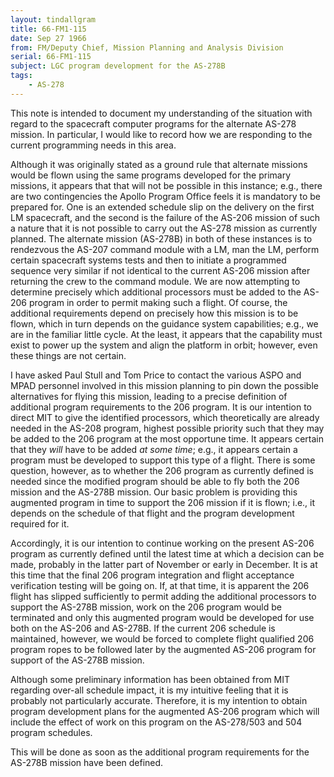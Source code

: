 ```yaml
---
layout: tindallgram
title: 66-FM1-115
date: Sep 27 1966
from: FM/Deputy Chief, Mission Planning and Analysis Division
serial: 66-FM1-115
subject: LGC program development for the AS-278B
tags:
    - AS-278
---
```


This note is intended to document my understanding of the situation with
regard to the spacecraft computer programs for the alternate AS-278
mission. In particular, I would like to record how we are responding to
the current programming needs in this area.

Although it was originally stated as a ground rule that alternate missions
would be flown using the same programs developed for the primary missions,
it appears that that will not be possible in this instance; e.g., there
are two contingencies the Apollo Program Office feels it is mandatory to
be prepared for. One is an extended schedule slip on the delivery on the
first LM spacecraft, and the second is the failure of the AS-206 mission
of such a nature that it is not possible to carry out the AS-278 mission
as currently planned. The alternate mission (AS-278B) in both of these
instances is to rendezvous the AS-207 command module with a LM, man the
LM, perform certain spacecraft systems tests and then to initiate a
programmed sequence very similar if not identical to the current AS-206
mission after returning the crew to the command module. We are now
attempting to determine precisely which additional processors must be
added to the AS-206 program in order to permit making such a flight. Of
course, the additional requirements depend on precisely how this mission
is to be flown, which in turn depends on the guidance system capabilities;
e.g., we are in the familiar little cycle. At the least, it appears that
the capability must exist to power up the system and align the platform
in orbit; however, even these things are not certain.

I have asked Paul Stull and Tom Price to contact the various ASPO and
MPAD personnel involved in this mission planning to pin down the possible
alternatives for flying this mission, leading to a precise definition of
additional program requirements to the 206 program. It is our intention
to direct MIT to give the identified processors, which theoretically are
already needed in the AS-208 program, highest possible priority such that
they may be added to the 206 program at the most opportune time. It
appears certain that they _will_ have to be added _at some time_; e.g., it
appears certain a program must be developed to support this type of a
flight. There is some question, however, as to whether the 206 program
as currently defined is needed since the modified program should be able
to fly both the 206 mission and the AS-278B mission. Our basic problem
is providing this augmented program in time to support the 206 mission if
it is flown; i.e., it depends on the schedule of that flight and the
program development required for it.

Accordingly, it is our intention to continue working on the present
AS-206 program as currently defined until the latest time at which a
decision can be made, probably in the latter part of November or early
in December. It is at this time that the final 206 program integration
and flight acceptance verification testing will be going on. If, at that
time, it is apparent the 206 flight has slipped sufficiently to permit
adding the additional processors to support the AS-278B mission, work on
the 206 program would be terminated and only this augmented program would
be developed for use both on the AS-206 and AS-278B. If the current 206
schedule is maintained, however, we would be forced to complete flight
qualified 206 program ropes to be followed later by the augmented AS-206
program for support of the AS-278B mission.

Although some preliminary information has been obtained from MIT regarding
over-all schedule impact, it is my intuitive feeling that it is
probably not particularly accurate. Therefore, it is my intention to
obtain program development plans for the augmented AS-206 program which
will include the effect of work on this program on the AS-278/503 and
504 program schedules.

This will be done as soon as the additional program requirements for the
AS-278B mission have been defined.

